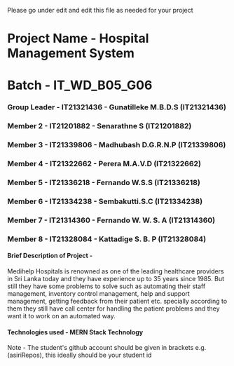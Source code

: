 Please go under edit and edit this file as needed for your project

# Project Name - Hospital Management System
# Batch - IT_WD_B05_G06
### Group Leader - IT21321436 - Gunatilleke M.B.D.S (IT21321436)
### Member 2 - IT21201882 - Senarathne S (IT21201882)
### Member 3 - IT21339806 - Madhubash D.G.R.N.P (IT21339806)
### Member 4 - IT21322662 - Perera M.A.V.D (IT21322662)
### Member 5 - IT21336218 - Fernando W.S.S (IT21336218)
### Member 6 - IT21334238 - Sembakutti.S.C (IT21334238)
### Member 7 - IT21314360 - Fernando W. W. S. A (IT21314360)
### Member 8 - IT21328084 - Kattadige S. B. P (IT21328084)

#### Brief Description of Project - 
Medihelp Hospitals is renowned as one of the leading healthcare providers in Sri Lanka
today and they have experience up to 35 years since 1985. But still they have some
problems to solve such as automating their staff management, inventory control
management, help and support management, getting feedback from their patient etc.
specially according to them they still have call center for handling the patient problems
and they want it to work on an automated way.

#### Technologies used - MERN Stack Technology

Note - The student's github account should be given in brackets e.g. (asiriRepos), this ideally should be your student id 

